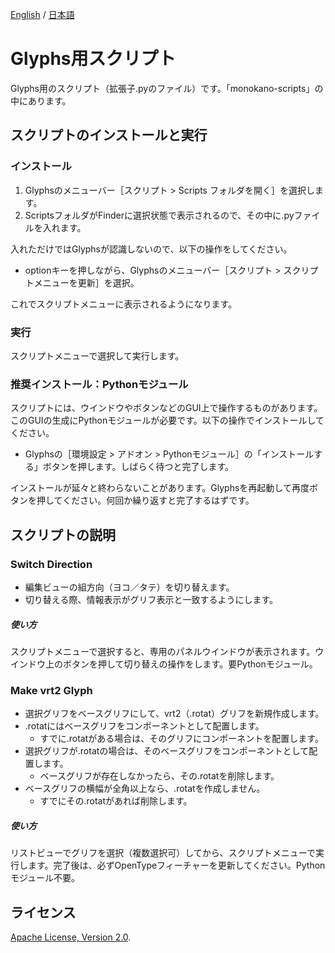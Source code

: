 [English](https://github.com/monokano/Glyphs-Scripts) / [日本語](README-JP.md)

# Glyphs用スクリプト
Glyphs用のスクリプト（拡張子.pyのファイル）です。「monokano-scripts」の中にあります。


## スクリプトのインストールと実行


### インストール
1. Glyphsのメニューバー［スクリプト > Scripts フォルダを開く］を選択します。
2. ScriptsフォルダがFinderに選択状態で表示されるので、その中に.pyファイルを入れます。

入れただけではGlyphsが認識しないので、以下の操作をしてください。

* optionキーを押しながら、Glyphsのメニューバー［スクリプト > スクリプトメニューを更新］を選択。

これでスクリプトメニューに表示されるようになります。

### 実行
スクリプトメニューで選択して実行します。


### 推奨インストール：Pythonモジュール
スクリプトには、ウインドウやボタンなどのGUI上で操作するものがあります。このGUIの生成にPythonモジュールが必要です。以下の操作でインストールしてください。

* Glyphsの［環境設定 > アドオン > Pythonモジュール］の「インストールする」ボタンを押します。しばらく待つと完了します。

インストールが延々と終わらないことがあります。Glyphsを再起動して再度ボタンを押してください。何回か繰り返すと完了するはずです。


## スクリプトの説明

### Switch Direction
  * 編集ビューの組方向（ヨコ／タテ）を切り替えます。
  * 切り替える際、情報表示がグリフ表示と一致するようにします。
##### 使い方
スクリプトメニューで選択すると、専用のパネルウインドウが表示されます。ウインドウ上のボタンを押して切り替えの操作をします。要Pythonモジュール。

### Make vrt2 Glyph
  * 選択グリフをベースグリフにして、vrt2（.rotat）グリフを新規作成します。
  * .rotatにはベースグリフをコンポーネントとして配置します。
    * すでに.rotatがある場合は、そのグリフにコンポーネントを配置します。
  * 選択グリフが.rotatの場合は、そのベースグリフをコンポーネントとして配置します。
    * ベースグリフが存在しなかったら、その.rotatを削除します。
  * ベースグリフの横幅が全角以上なら、.rotatを作成しません。
    * すでにその.rotatがあれば削除します。
##### 使い方
リストビューでグリフを選択（複数選択可）してから、スクリプトメニューで実行します。完了後は、必ずOpenTypeフィーチャーを更新してください。Pythonモジュール不要。


## ライセンス

 [Apache License, Version 2.0](http://www.apache.org/licenses/LICENSE-2.0).